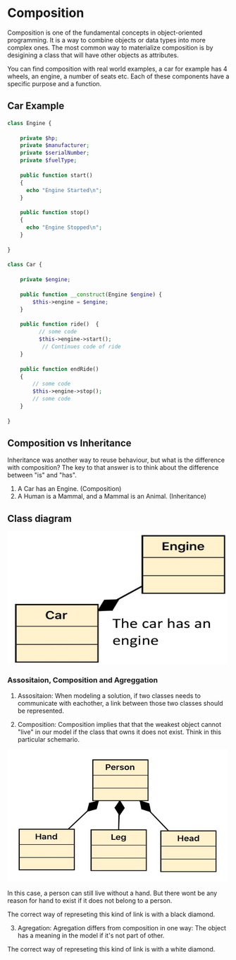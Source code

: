 # Composition

Composition is one of the fundamental concepts in object-oriented programming. It is a way to combine objects or data types into more complex ones.
The most common way to materialize composition is by desigining a class that will have other objects as attributes.

You can find composition with real world examples, a car for example has  4 wheels, an engine, a number of seats etc. Each
of these components have a specific purpose and a function.

## Car Example

```php
class Engine {

    private $hp;
    private $manufacturer;
    private $serialNumber;
    private $fuelType;

    public function start()
    {
      echo "Engine Started\n";   
    }
    
    public function stop()
    {
      echo "Engine Stopped\n";       
    }

}

class Car {
    
    private $engine;
    
    public function __construct(Engine $engine) {
        $this->engine = $engine;
    }
    
    public function ride()  {
          // some code
          $this->engine->start();
           // Continues code of ride   
    }
    
    public function endRide() 
    {
        // some code
        $this->engine->stop();
        // some code
    }

}
```

## Composition vs Inheritance

Inheritance was another way to reuse behaviour, but what is the difference with composition?
The key to that answer is to think about the difference between "is" and "has".

1. A Car has an Engine. (Composition)
2. A Human is a Mammal, and a Mammal is an Animal. (Inheritance)


## Class diagram 

<div>
<img src="Diagrams/Composition.png" width="500" height="300"/>
</div>


### Assositaion, Composition and Agreggation

1. Assositaion: When modeling a solution, if two classes needs to communicate with eachother, a link between those two classes should be represented.


2. Composition: Composition implies that that the weakest object cannot "live" in our model if the class that owns it does not exist. Think in this particular schemario.

<div>
<img src="Diagrams/Compexample.jpeg" width="500" height="300"/>
</div>

In this case, a person can still live without a hand. But there wont be any reason for hand to exist if it does not belong to a person. 

The correct way of represeting this kind of link is with a black diamond.


3. Agregation: Agregation differs from composition in one way: The object has a meaning in the model if it's not part of other.



The correct way of represeting this kind of link is with a white diamond.




